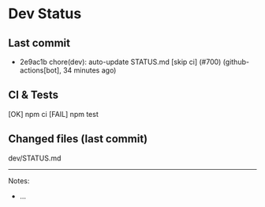 # Dev Status

## Last commit
- 2e9ac1b chore(dev): auto-update STATUS.md [skip ci] (#700) (github-actions[bot], 34 minutes ago)
## CI & Tests
[OK] npm ci
[FAIL] npm test

## Changed files (last commit)
dev/STATUS.md

---
Notes:
- ...
